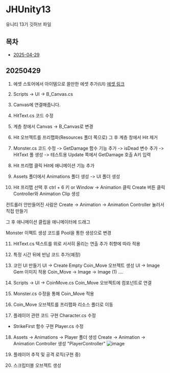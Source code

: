 # JHUnity13
 유니티 13기 깃허브 파일

## 목차
  - [2025-04-29](#20250429)


## 20250429

1. 에셋 스토어에서 아이템으로 쓸만한 에셋 추가(UI)
[에셋 링크](https://assetstore.unity.com/packages/2d/gui/icons/rpg-icons-free-starter-pack-245521)
2. Scripts -> UI -> B_Canvas.cs

3. Canvas에 연결해줍니다.

4. HitText.cs 코드 수정

5. 계층 창에서 Canvas -> B_Canvas로 변경

6. Hit 오브젝트를 프리팹화(Resources 폴더 쪽으로)
  그 후 계층 창에서 Hit 제거

7. Monster.cs 코드 수정
  -> GetDamage 함수 기능 추가
  -> isDead  변수 추가
  -> HitText 풀 생성
  -> 테스트용 Update 쪽에서 GetDamage 호출
      A키 입력

8. Hit 프리팹 클릭
   Hit에 애니메이션 기능 추가

9. Assets 폴더에서 Animations 폴더 생성
   -> UI 폴더 생성
10. Hit 프리팹 선택 후 ctrl + 6 키 
     or Window -> Animation 클릭
    Create 버튼 클릭
   Controller와 Animation Clip 생성
  
컨트롤러 안만들어진 사람은
Create -> Animation -> Animation Controller 눌러서
직접 만들기

그 후 애니메이션 클립을 애니메이터에 드래그


Monster 이펙트 생성 코드를
Pool을 통한 생성으로 변경


11. HitText.cs 텍스트를 위로 서서히 올리는 연출 추가
취향에 따라 적용

12. 특정 시간 뒤에 반납 코드 추가(예정)

13. 코인 UI 만들기
    UI -> Create Empty
    Coin_Move 오브젝트 생성
    UI -> Image
    Gem 이미지 적용
    Coin_Move
     -> Image
     -> Image (1)
     ....

14. Scripts -> UI -> CoinMove.cs
    Coin_Move 오브젝트에 컴포넌트로
    연결

15. Monster.cs 수정을 통해 
    Coin_Move 적용

16. Coin_Move 오브젝트를 프리팹화
    리소스 폴더로 이동

17. 플레이어 관련 코드 구현
Character.cs 수정
 - StrikeFirst 함수 구현
Player.cs 수정

18. Assets -> Animations -> Player 폴더 생성 
  Create -> Animation -> Animation Controller 생성
  "PlayerController"
![image](https://github.com/user-attachments/assets/b1779001-9093-4695-b731-36d82028d387)


19. 플레이어 추적 및 공격 로직(구현 중)

20. 스크립터블 오브젝트 생성

